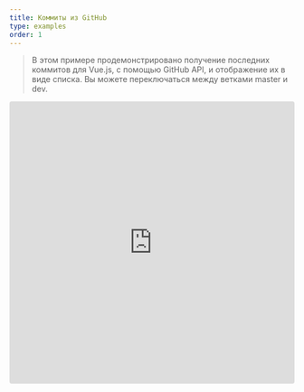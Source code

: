 ```yaml
---
title: Коммиты из GitHub
type: examples
order: 1
---
```


> В этом примере продемонстрировано получение последних коммитов для Vue.js, с помощью GitHub API, и отображение их в виде списка. Вы можете переключаться между ветками master и dev.

<iframe src="https://codesandbox.io/embed/github/vuejs/vuejs.org/tree/master/src/v2/examples/vue-20-github-commits?codemirror=1&hidedevtools=1&hidenavigation=1&theme=light" style="width:100%; height:500px; border:0; border-radius: 4px; overflow:hidden;" title="vue-20-template-compilation" allow="geolocation; microphone; camera; midi; vr; accelerometer; gyroscope; payment; ambient-light-sensor; encrypted-media; usb" sandbox="allow-modals allow-forms allow-popups allow-scripts allow-same-origin"></iframe>
